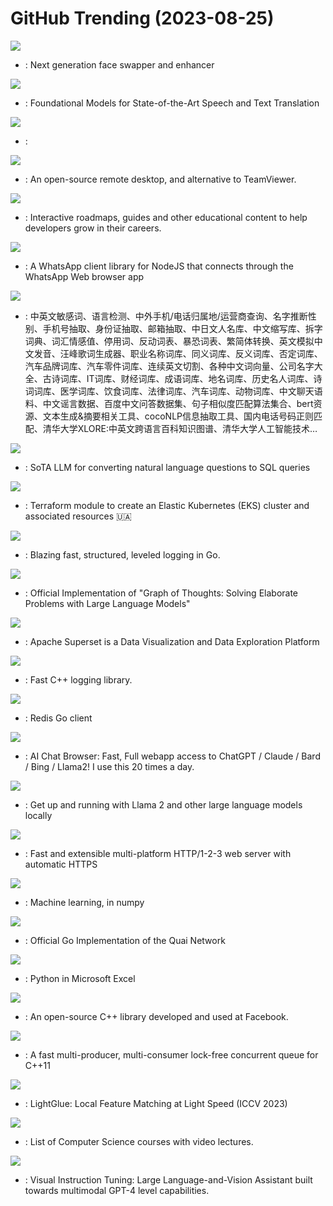 # GitHub Trending (2023-08-25)

![](https://img.shields.io/badge/Python-New%20771-green?style=flat-square&logo=appveyor)
- [](https://github.comundefined): Next generation face swapper and enhancer

![](https://img.shields.io/badge/Python-New%201-green?style=flat-square&logo=appveyor)
- [](https://github.comundefined): Foundational Models for State-of-the-Art Speech and Text Translation

![](https://img.shields.io/badge/Python-New%20124-green?style=flat-square&logo=appveyor)
- [](https://github.comundefined): 

![](https://img.shields.io/badge/Rust-New%20113-green?style=flat-square&logo=appveyor)
- [](https://github.comundefined): An open-source remote desktop, and alternative to TeamViewer.

![](https://img.shields.io/badge/TypeScript-New%20139-green?style=flat-square&logo=appveyor)
- [](https://github.comundefined): Interactive roadmaps, guides and other educational content to help developers grow in their careers.

![](https://img.shields.io/badge/JavaScript-New%2078-green?style=flat-square&logo=appveyor)
- [](https://github.comundefined): A WhatsApp client library for NodeJS that connects through the WhatsApp Web browser app

![](https://img.shields.io/badge/Python-New%20339-green?style=flat-square&logo=appveyor)
- [](https://github.comundefined): 中英文敏感词、语言检测、中外手机/电话归属地/运营商查询、名字推断性别、手机号抽取、身份证抽取、邮箱抽取、中日文人名库、中文缩写库、拆字词典、词汇情感值、停用词、反动词表、暴恐词表、繁简体转换、英文模拟中文发音、汪峰歌词生成器、职业名称词库、同义词库、反义词库、否定词库、汽车品牌词库、汽车零件词库、连续英文切割、各种中文词向量、公司名字大全、古诗词库、IT词库、财经词库、成语词库、地名词库、历史名人词库、诗词词库、医学词库、饮食词库、法律词库、汽车词库、动物词库、中文聊天语料、中文谣言数据、百度中文问答数据集、句子相似度匹配算法集合、bert资源、文本生成&摘要相关工具、cocoNLP信息抽取工具、国内电话号码正则匹配、清华大学XLORE:中英文跨语言百科知识图谱、清华大学人工智能技术…

![](https://img.shields.io/badge/Jupyter%20Notebook-New%20194-green?style=flat-square&logo=appveyor)
- [](https://github.comundefined): SoTA LLM for converting natural language questions to SQL queries

![](https://img.shields.io/badge/HCL-New%206-green?style=flat-square&logo=appveyor)
- [](https://github.comundefined): Terraform module to create an Elastic Kubernetes (EKS) cluster and associated resources 🇺🇦

![](https://img.shields.io/badge/Go-New%2022-green?style=flat-square&logo=appveyor)
- [](https://github.comundefined): Blazing fast, structured, leveled logging in Go.

![](https://img.shields.io/badge/Python-New%20212-green?style=flat-square&logo=appveyor)
- [](https://github.comundefined): Official Implementation of "Graph of Thoughts: Solving Elaborate Problems with Large Language Models"

![](https://img.shields.io/badge/TypeScript-New%2044-green?style=flat-square&logo=appveyor)
- [](https://github.comundefined): Apache Superset is a Data Visualization and Data Exploration Platform

![](https://img.shields.io/badge/C%2B%2B-New%2047-green?style=flat-square&logo=appveyor)
- [](https://github.comundefined): Fast C++ logging library.

![](https://img.shields.io/badge/Go-New%2051-green?style=flat-square&logo=appveyor)
- [](https://github.comundefined): Redis Go client

![](https://img.shields.io/badge/TypeScript-New%20203-green?style=flat-square&logo=appveyor)
- [](https://github.comundefined): AI Chat Browser: Fast, Full webapp access to ChatGPT / Claude / Bard / Bing / Llama2! I use this 20 times a day.

![](https://img.shields.io/badge/C-New%2060-green?style=flat-square&logo=appveyor)
- [](https://github.comundefined): Get up and running with Llama 2 and other large language models locally

![](https://img.shields.io/badge/Go-New%20126-green?style=flat-square&logo=appveyor)
- [](https://github.comundefined): Fast and extensible multi-platform HTTP/1-2-3 web server with automatic HTTPS

![](https://img.shields.io/badge/Python-New%2039-green?style=flat-square&logo=appveyor)
- [](https://github.comundefined): Machine learning, in numpy

![](https://img.shields.io/badge/Go-New%20171-green?style=flat-square&logo=appveyor)
- [](https://github.comundefined): Official Go Implementation of the Quai Network

![](https://img.shields.io/badge/none-New%2014-green?style=flat-square&logo=appveyor)
- [](https://github.comundefined): Python in Microsoft Excel

![](https://img.shields.io/badge/C%2B%2B-New%208-green?style=flat-square&logo=appveyor)
- [](https://github.comundefined): An open-source C++ library developed and used at Facebook.

![](https://img.shields.io/badge/C%2B%2B-New%204-green?style=flat-square&logo=appveyor)
- [](https://github.comundefined): A fast multi-producer, multi-consumer lock-free concurrent queue for C++11

![](https://img.shields.io/badge/Python-New%2071-green?style=flat-square&logo=appveyor)
- [](https://github.comundefined): LightGlue: Local Feature Matching at Light Speed (ICCV 2023)

![](https://img.shields.io/badge/none-New%20135-green?style=flat-square&logo=appveyor)
- [](https://github.comundefined): List of Computer Science courses with video lectures.

![](https://img.shields.io/badge/Python-New%2044-green?style=flat-square&logo=appveyor)
- [](https://github.comundefined): Visual Instruction Tuning: Large Language-and-Vision Assistant built towards multimodal GPT-4 level capabilities.

